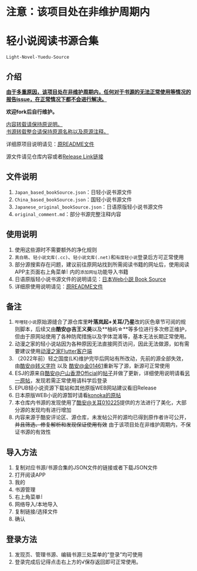 # **注意：该项目处在非维护周期内**

# 轻小说阅读书源合集
`Light-Novel-Yuedu-Source`

## 介绍

<u>**由于多重原因，该项目处在非维护周期内，任何对于书源的无法正常使用等情况的报告issue，在正常情况下都不会进行解决。**</u>

**欢迎fork后自行维护。**

<u>内容转载请保持原说明。</u><br>
<u>书源转载整合请保持原源名称以及原源注释。</u>

详细原项目说明请见：[原README文件](old_ver\README.md)

源文件请见仓库内容或者[Release Link链接](https://github.com/ZWolken/Light-Novel-Yuedu-Source/releases)

## 文件说明

1. `Japan_based_bookSource.json`：日轻小说书源文件
2. `China_based_bookSource.json`：国轻小说书源文件
3. `Japanese_original_bookSource.json`：日语原版轻小说书源文件
4. `original_comment.md`：部分书源完整注释内容

## 使用说明

1. 使用这些源时不需要额外的净化规则
2. `真白萌`、`轻小说文库(.cc)`、`轻小说文库(.net)`和`有度轻小说`登录后方可正常使用
3. 部分源搜索存在问题，建议前往原网站找到所需阅读书籍的网址后，使用阅读APP主页面右上角菜单⠇内的`添加网址`功能导入书籍
4. 日语原版轻小说书源文件的说明请见：[日本Web小説 Book Source](https://github.com/ZWolken/Light-Novel-Yuedu-Source/releases/tag/JA)
5. 详细原使用说明请见：[原README文件](old_ver\README.md)

## 备注

1. `哔哩轻小说`原始源缝合了源仓库里**叶落岚起+关耳/乃星**改的灰色章节可阅的规则脚本，后续又由**酷安@吉王义昊**以及**柚屿☆**等多位进行多次修正维护，但由于原网站使用了各种防爬措施以及字体混淆等，基本无法长期正常使用。
2. 动漫之家的轻小说站因为各种原因无法直接网页访问，因此无法做源，如有需要建议使用[动漫之家Flutter客户端](https://github.com/xiaoyaocz/dmzj_flutter)
3. （2022年前）轻之国度(LK)维护完毕后网站有所改动，先前的源全部失效，由[酷安@转义字符](http://www.coolapk.com/u/2060038) 以及 [酷安@金01461](http://www.coolapk.com/u/1208939)重新写了源，新源可正常使用
4. ESJ的源来自[酷安@户山香澄Official](http://www.coolapk.com/u/614507)的[帖子](https://www.coolapk.com/feed/33474742)并做了更新，详细使用说明请看[另一原帖](https://www.coolapk.com/feed/32715700)，发现若需正常使用请科学后登录
5. EPUB轻小说资源下载站和其他原版WEB网站建议看旧Release
6. 日本原版WEB小说的源暂时请看[konoka的原帖](https://www.konoka.top/ja/1012/)
7. 本仓库内书源的发现使用了[酷安@关耳010225](http://www.coolapk.com/u/2379204)提供的方法进行了美化，大部分源的发现均有进行增加
8. 内容来源于酷安评论区、源仓库，未发帖公开的源均已得到原作者许可公开，~~并且筛选、修复解析和发现保证使用有效~~ 由于该项目处在非维护周期内，不保证书源的有效性

## 导入方法

1. 复制对应书源/书源合集的JSON文件的链接或者下载JSON文件
2. 打开阅读APP
3. 我的
4. 书源管理
5. 右上角菜单⠇
6. 网络导入/本地导入
7. 复制链接/选择文件
8. 确认

## 登录方法

1. 发现页、管理书源、编辑书源三处菜单的“登录”均可使用
2. 登录完成后记得点击右上方的√保存返回即可正常使用。
